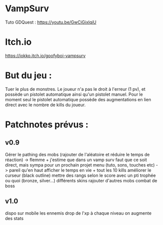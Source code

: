 # VampSurv
 Tuto GDQuest : https://youtu.be/GwCiGixlqiU

# Itch.io
  https://iokko.itch.io/goofyboi-vampsurv

# But du jeu : 
 Tuer le plus de monstres.
 Le joueur n'a pas le droit à l'erreur (1 pv), et possède un pistolet automatique ainsi qu'un pistolet manuel.
 Pour le moment seul le pistolet automatique possède des augmentations en lien direct avec le nombre de kills du joueur.

# Patchnotes prévus : 
## v0.9
Gérer le pathing des mobs (rajouter de l'aléatoire et réduire le temps de réaction) -> flemme + j'estime que dans un vamp surv faut que ce soit direct, mais sympa pour un prochain projet
menu (tuto, sons, touches etc) -> pareil qu'en haut
afficher le temps en vie + tout les 10 kills
améliorer le curseur (black outline)
mettre des rangs selon le score avec un pti trophée ou quoi (bronze, silver...)
différents skins
rajouter d'autres mobs
combat de boss

## v1.0
dispo sur mobile
les ennemis drop de l'xp
à chaque niveau on augmente des stats
